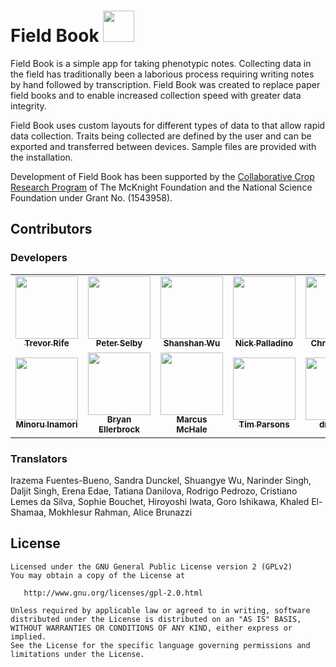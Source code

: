 # Field Book <a href="https://play.google.com/store/apps/details?id=com.fieldbook.tracker"><img src="https://play.google.com/intl/en_us/badges/images/generic/en-play-badge.png" height="50"></a>

Field Book is a simple app for taking phenotypic notes. Collecting data in the field has traditionally been a laborious process requiring writing notes by hand followed by transcription. Field Book was created to replace paper field books and to enable increased collection speed with greater data integrity.

Field Book uses custom layouts for different types of data to that allow rapid data collection. Traits being collected are defined by the user and can be exported and transferred between devices. Sample files are provided with the installation.

Development of Field Book has been supported by the [Collaborative Crop Research Program][1] of The McKnight Foundation and the National Science Foundation under Grant No. (1543958).

## Contributors
### Developers
|       |       |       |       |       |
| :---: | :---: | :---: | :---: | :---: |
| [<img src="https://avatars3.githubusercontent.com/u/1869534?s=460&v=4" width="100px;"/><br /><sub><b>Trevor Rife</b></sub>](https://github.com/trife) | [<img src="https://avatars2.githubusercontent.com/u/32845555?s=460&v=4" width="100px;"/><br /><sub><b>Peter Selby</b></sub>](https://github.com/BrapiCoordinatorSelby) | [<img src="https://avatars3.githubusercontent.com/u/36747798?s=460&v=4" width="100px;"/><br /><sub><b>Shanshan Wu</b></sub>](https://github.com/Jessssica33) | [<img src="https://avatars3.githubusercontent.com/u/53413353?s=460&v=4" width="100px;"/><br /><sub><b>Nick Palladino</b></sub>](https://github.com/nickpalladino) | [<img src="https://avatars0.githubusercontent.com/u/17887341?s=460&v=4" width="100px;"/><br /><sub><b>Chris Tucker</b></sub>](https://github.com/ctucker3) |
| [<img src="https://avatars0.githubusercontent.com/u/58535480?s=460&v=4" width="100px;"/><br /><sub><b>Minoru Inamori</b></sub>](https://github.com/m-inamori) | [<img src="https://avatars2.githubusercontent.com/u/11297346?s=460&u=3e12ac6ed46fe661bbee80fc460afab51a002f52&v=4" width="100px;"/><br /><sub><b>Bryan Ellerbrock</b></sub>](https://github.com/bellerbrock) | [<img src="https://avatars0.githubusercontent.com/u/15052304?s=460&v=4" width="100px;"/><br /><sub><b>Marcus McHale</b></sub>](https://github.com/marcusmchale) | [<img src="https://avatars1.githubusercontent.com/u/3004635?s=460&u=cc7a914d5bf5bd75719ee3eb53d8776b86415ce7&v=4" width="100px;"/><br /><sub><b>Tim Parsons</b></sub>](https://github.com/timparsons) | [<img src="https://avatars2.githubusercontent.com/u/14339308?s=460&u=df0695479a9766f1cd4b3f9da5e4d469bde0070f&v=4" width="100px;"/><br /><sub><b>dmeidlin</b></sub>](https://github.com/dmeidlin) |



### Translators
Irazema Fuentes-Bueno,  Sandra Dunckel,  Shuangye Wu,  Narinder Singh,  Daljit Singh,  Erena Edae,  Tatiana Danilova,  Rodrigo Pedrozo,  Cristiano Lemes da Silva,  Sophie Bouchet,  Hiroyoshi Iwata,  Goro Ishikawa,  Khaled El-Shamaa, Mokhlesur Rahman, Alice Brunazzi

## License
    Licensed under the GNU General Public License version 2 (GPLv2)
    You may obtain a copy of the License at

       http://www.gnu.org/licenses/gpl-2.0.html

    Unless required by applicable law or agreed to in writing, software
    distributed under the License is distributed on an "AS IS" BASIS,
    WITHOUT WARRANTIES OR CONDITIONS OF ANY KIND, either express or implied.
    See the License for the specific language governing permissions and
    limitations under the License.
    

[1]: http://ccrp.org/
[2]: https://github.com/jhy/jsoup
[3]: https://github.com/journeyapps/zxing-android-embedded
